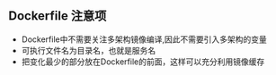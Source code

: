 ## Dockerfile 注意项

+ Dockerfile中不需要关注多架构镜像编译,因此不需要引入多架构的变量
+ 可执行文件名为目录名，也就是服务名
+ 把变化最少的部分放在Dockerfile的前面，这样可以充分利用镜像缓存
